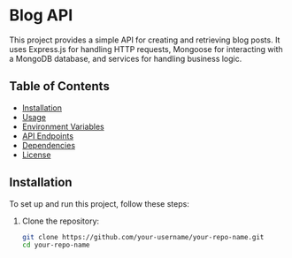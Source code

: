 # Blog API

This project provides a simple API for creating and retrieving blog posts. It uses Express.js for handling HTTP requests, Mongoose for interacting with a MongoDB database, and services for handling business logic.

## Table of Contents

- [Installation](#installation)
- [Usage](#usage)
- [Environment Variables](#environment-variables)
- [API Endpoints](#api-endpoints)
- [Dependencies](#dependencies)
- [License](#license)

## Installation

To set up and run this project, follow these steps:

1. Clone the repository:

   ```sh
   git clone https://github.com/your-username/your-repo-name.git
   cd your-repo-name
